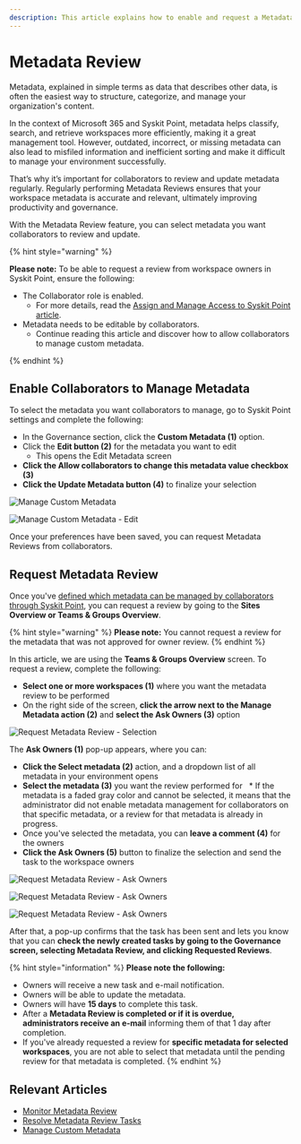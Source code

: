 ```yaml
---
description: This article explains how to enable and request a Metadata Review. 
---
```


# Metadata Review 

Metadata, explained in simple terms as data that describes other data, is often the easiest way to structure, categorize, and manage your organization's content. 

In the context of Microsoft 365 and Syskit Point, metadata helps classify, search, and retrieve workspaces more efficiently, making it a great management tool. However, outdated, incorrect, or missing metadata can also lead to misfiled information and inefficient sorting and make it difficult to manage your environment successfully. 

That’s why it’s important for collaborators to review and update metadata regularly. Regularly performing Metadata Reviews ensures that your workspace metadata is accurate and relevant, ultimately improving productivity and governance.

With the Metadata Review feature, you can select metadata you want collaborators to review and update. 

{% hint style="warning" %}

**Please note:** To be able to request a review from workspace owners in Syskit Point, ensure the following:
* The Collaborator role is enabled. 
    * For more details, read the [Assign and Manage Access to Syskit Point article](../../configuration/enable-role-based-access.md#syskit-point-collaborators-1).
*  Metadata needs to be editable by collaborators. 
    * Continue reading this article and discover how to allow collaborators to manage custom metadata.

{% endhint %}

## Enable Collaborators to Manage Metadata

To select the metadata you want collaborators to manage, go to Syskit Point settings and complete the following:

* In the Governance section, click the **Custom Metadata (1)** option. 
* Click the **Edit button (2)** for the metadata you want to edit
    * This opens the Edit Metadata screen
* **Click the Allow collaborators to change this metadata value checkbox (3)**
* **Click the Update Metadata button (4)** to finalize your selection 

![Manage Custom Metadata](../../.gitbook/assets/manage-metadata-review-custom.png)

![Manage Custom Metadata - Edit](../../.gitbook/assets/manage-metadata-review-edit.png)

Once your preferences have been saved, you can request Metadata Reviews from collaborators.


## Request Metadata Review

Once you've [defined which metadata can be managed by collaborators through Syskit Point](#enable-collaborators-to-manage-metadata), you can request a review by going to the **Sites Overview or Teams & Groups Overview**. 

{% hint style="warning" %}
**Please note:** You cannot request a review for the metadata that was not approved for owner review. 
{% endhint %}

In this article, we are using the **Teams & Groups Overview** screen. To request a review, complete the following:

* **Select one or more workspaces (1)** where you want the metadata review to be performed
* On the right side of the screen, **click the arrow next to the Manage Metadata action (2)** and **select the Ask Owners (3)** option

![Request Metadata Review - Selection](../../.gitbook/assets/request-metadata-review-selection.png)

The **Ask Owners (1)** pop-up appears, where you can:

* **Click the Select metadata (2)** action, and a dropdown list of all metadata in your environment opens
* **Select the metadata (3)** you want the review performed for
  * If the metadata is a faded gray color and cannot be selected, it means that the administrator did not enable metadata management for collaborators on that specific metadata, or a review for that metadata is already in progress.
* Once you've selected the metadata, you can **leave a comment (4)** for the owners 
* **Click the Ask Owners (5)** button to finalize the selection and send the task to the workspace owners

![Request Metadata Review - Ask Owners](../../.gitbook/assets/request-metadata-review-ask-owners-1.png)

![Request Metadata Review - Ask Owners](../../.gitbook/assets/request-metadata-review-ask-owners-2.png)

![Request Metadata Review - Ask Owners](../../.gitbook/assets/request-metadata-review-ask-owners-3.png)

After that, a pop-up confirms that the task has been sent and lets you know that you can **check the newly created tasks by going to the Governance screen, selecting Metadata Review, and clicking Requested Reviews**. 

{% hint style="information" %}
**Please note the following:**
* Owners will receive a new task and e-mail notification.
* Owners will be able to update the metadata.
* Owners will have **15 days** to complete this task.
* After a **Metadata Review is completed or if it is overdue, administrators receive an e-mail** informing them of that 1 day after completion.
* If you've already requested a review for **specific metadata for selected workspaces**, you are not able to select that metadata until the pending review for that metadata is completed.
{% endhint %}

## Relevant Articles 

* [Monitor Metadata Review](monitor-metadata-review.md)
* [Resolve Metadata Review Tasks](../../point-collaborators/resolve-governance-tasks/metadata-review.md)
* [Manage Custom Metadata](manage-custom-metadata.md)